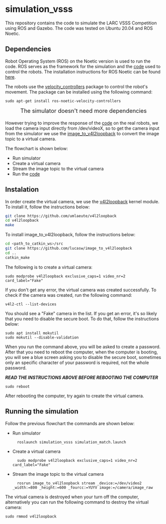 # simulation_vsss

This repository contains the code to simulate the LARC VSSS Competition using ROS and Gazebo. The code was tested on Ubuntu 20.04 and ROS Noetic.

## Dependencies
Robot Operating System (ROS) on the Noetic version is used to run the code. ROS serves as the framework for the simulation and the [code](https://github.com/Xpsp/larac_vsss) used to control the robots. The installation instructions for ROS Noetic can be found [here](http://wiki.ros.org/noetic/Installation/Ubuntu).

The robots use the [velocity_controllers](http://wiki.ros.org/velocity_controllers) package to control the robot's movement. The package can be installed using the following command:

    sudo apt-get install ros-noetic-velocity-controllers

<div align="center" style="font-size: 18px; margin-bottom: 20px;">The simulator doesn't need more dependencies</div>

However trying to improve the response of the [code](https://github.com/Xpsp/larac_vsss) on the real robots, we load the camera input directly from /dev/videoX, so to get the camera input from the simulator we use the [image_to_v4l2loopback](https://github.com/lucasw/image_to_v4l2loopback) to convert the image topic to a virtual camera.

The flowchart is shown below:
- Run simulator
- Create a virtual camera
- Stream the image topic to the virtual camera
- Run the [code](https://github.com/Xpsp/larac_vsss)

## Instalation
In order create the virtual camera, we use the [v4l2loopback](https://github.com/umlaeute/v4l2loopback) kernel module. To install it, follow the instructions below:

```bash
git clone https://github.com/umlaeute/v4l2loopback
cd v4l2loopback
make
```

To install image_to_v4l2loopback, follow the instructions below:

```bash
cd <path_to_catkin_ws>/src
git clone https://github.com/lucasw/image_to_v4l2loopback
cd ..
catkin_make
```

The following is to create a virtual camera:

    sudo modprobe v4l2loopback exclusive_caps=1 video_nr=2 card_label="Fake"

If you don't get any error, the virtual camera was created successfully. To check if the camera was created, run the following command:

    v4l2-ctl --list-devices

You should see a "Fake" camera in the list. If you get an error, it's so likely that you need to disable the secure boot. To do that, follow the instructions below:
    
    sudo apt install mokutil
    sudo mokutil --disable-validation

When you run the command above, you will be asked to create a password. After that you need to reboot the computer, when the computer is booting, you will see a blue screen asking you to disable the secure boot, sometimes only an specific character of your password is required, not the whole password.

***READ THE INSTRUCTIONS ABOVE BEFORE REBOOTING THE COMPUTER***

    sudo reboot

After rebooting the computer, try again to create the virtual camera.

## Running the simulation
Follow the previous flowchart the commands are shown below:

- Run simulator
  
        roslaunch simulation_vsss simulation_match.launch
  
- Create a virtual camera
  
        sudo modprobe v4l2loopback exclusive_caps=1 video_nr=2 card_label="Fake"

- Stream the image topic to the virtual camera

        rosrun image_to_v4l2loopback stream _device:=/dev/video2 _width:=800 _height:=600 _fourcc:=YUYV image:=/camera/image_raw

The virtual camera is destroyed when your turn off the computer, alternatively you can run the following command to destroy the virtual camera:

    sudo rmmod v4l2loopback
